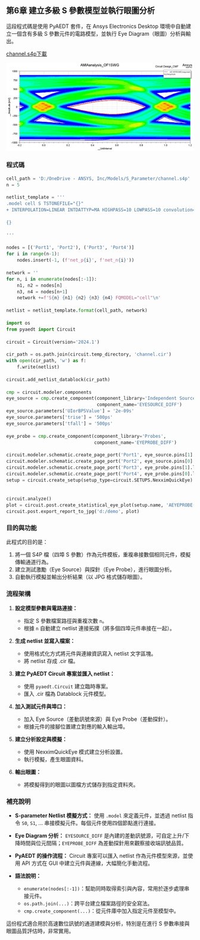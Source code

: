 第6章 建立多級 S 參數模型並執行眼圖分析
---

這段程式碼是使用 PyAEDT 套件，在 Ansys Electronics Desktop 環境中自動建立一個含有多級 S 參數元件的電路模型，並執行 Eye Diagram（眼圖）分析與輸出。

[channel.s4p下載](/assets/channel.s4p)

![AMIAanalysis_OF1SWG](/assets/AMIAanalysis_OF1SWG.jpg)

### 程式碼
```python
cell_path = 'D:/OneDrive - ANSYS, Inc/Models/S_Parameter/channel.s4p'
n = 5

netlist_template = '''
.model cell S TSTONEFILE="{}"
+ INTERPOLATION=LINEAR INTDATTYP=MA HIGHPASS=10 LOWPASS=10 convolution=0 enforce_passivity=0 enforce_adpe=1 Noisemodel=External

{}

'''

nodes = [('Port1', 'Port2'), ('Port3', 'Port4')]
for i in range(n-1):
    nodes.insert(-1, (f'net_p{i}', f'net_n{i}'))

network = ''
for n, i in enumerate(nodes[:-1]):
    n1, n2 = nodes[n]
    n3, n4 = nodes[n+1]
    network +=f'S{n} {n1} {n2} {n3} {n4} FQMODEL="cell"\n'

netlist = netlist_template.format(cell_path, network)

import os
from pyaedt import Circuit

circuit = Circuit(version='2024.1')

cir_path = os.path.join(circuit.temp_directory, 'channel.cir')
with open(cir_path, 'w') as f:
    f.write(netlist)
    
circuit.add_netlist_datablock(cir_path)

cmp = circuit.modeler.components
eye_source = cmp.create_component(component_library='Independent Sources', 
                                  component_name='EYESOURCE_DIFF')
eye_source.parameters['UIorBPSValue'] = '2e-09s'
eye_source.parameters['trise'] = '500ps'
eye_source.parameters['tfall'] = '500ps'

eye_probe = cmp.create_component(component_library='Probes', 
                                 component_name='EYEPROBE_DIFF')

circuit.modeler.schematic.create_page_port('Port1', eye_source.pins[1].location)
circuit.modeler.schematic.create_page_port('Port2', eye_source.pins[0].location)
circuit.modeler.schematic.create_page_port('Port3', eye_probe.pins[1].location)
circuit.modeler.schematic.create_page_port('Port4', eye_probe.pins[0].location)
setup = circuit.create_setup(setup_type=circuit.SETUPS.NexximQuickEye)


circuit.analyze()
plot = circuit.post.create_statistical_eye_plot(setup.name, 'AEYEPROBE(required)', '')
circuit.post.export_report_to_jpg('d:/demo', plot)
```


### 目的與功能
此程式的目的是：
1. 將一個 S4P 檔（四埠 S 參數）作為元件模板，重複串接數個相同元件，模擬傳輸通道行為。
2. 建立測試激勵（Eye Source）與探針（Eye Probe），進行眼圖分析。
3. 自動執行模擬並輸出分析結果（以 JPG 格式儲存眼圖）。


### 流程架構

1. **設定模型參數與電路連接：**
   - 指定 S 參數檔案路徑與重複次數 `n`。
   - 根據 `n` 自動建立 netlist 連接拓撲（將多個四埠元件串接在一起）。

2. **生成 netlist 並寫入檔案：**
   - 使用格式化方式將元件與連線資訊寫入 netlist 文字區塊。
   - 將 netlist 存成 .cir 檔。

3. **建立 PyAEDT Circuit 專案並匯入 netlist：**
   - 使用 `pyaedt.Circuit` 建立臨時專案。
   - 匯入 .cir 檔為 Datablock 元件模型。

4. **加入測試元件與埠口：**
   - 加入 Eye Source（差動訊號來源）與 Eye Probe（差動探針）。
   - 根據元件的接腳位置建立對應的輸入輸出埠。

5. **建立分析設定與模擬：**
   - 使用 NexximQuickEye 模式建立分析設置。
   - 執行模擬，產生眼圖資料。

6. **輸出眼圖：**
   - 將模擬得到的眼圖以圖檔方式儲存到指定資料夾。


### 補充說明

- **S-parameter Netlist 模擬方式：**
  使用 `.model` 來定義元件，並透過 netlist 指令 `S0`, `S1`, ... 串接模擬元件。每個元件使用四個節點進行連接。

- **Eye Diagram 分析：**
  `EYESOURCE_DIFF` 是內建的差動訊號源，可自定上升/下降時間與位元間隔；`EYEPROBE_DIFF` 為差動探針用來觀察接收端訊號品質。

- **PyAEDT 的操作流程：**
  Circuit 專案可以匯入 netlist 作為元件模型來源，並使用 API 方式在 GUI 中建立元件與連線，大幅簡化手動流程。

- **語法說明：**
  - `enumerate(nodes[:-1])`：幫助同時取得索引與內容，常用於逐步處理串接元件。
  - `os.path.join(...)`：跨平台建立檔案路徑的安全寫法。
  - `cmp.create_component(...)`：從元件庫中加入指定元件至模型中。

這份程式適合用於高速數位訊號的通道建模與分析，特別是在進行 S 參數串接與眼圖品質評估時，非常實用。

